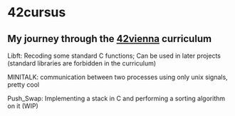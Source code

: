# 42cursus
My journey through the [42vienna](https://www.42vienna.com/) curriculum
---
Libft: Recoding some standard C functions; Can be used in later projects (standard libraries are forbidden in the curriculum)

MINITALK: communication between two processes using only unix signals, pretty cool

Push_Swap: Implementing a stack in C and performing a sorting algorithm on it (WIP)
